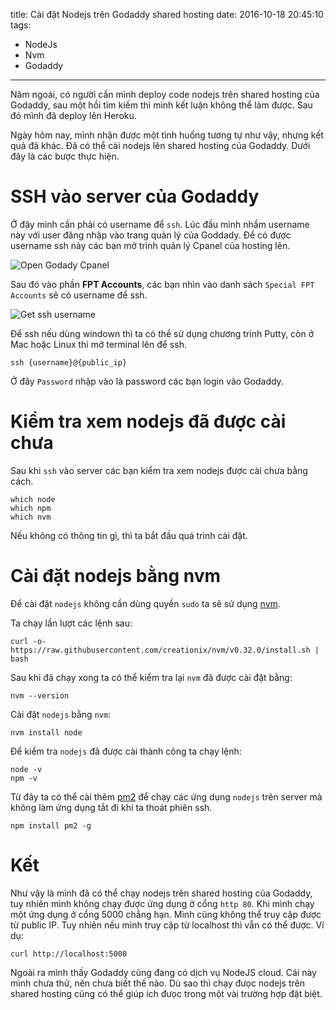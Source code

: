 title: Cài đặt Nodejs trên Godaddy shared hosting
date: 2016-10-18 20:45:10
tags:
  - NodeJs
  - Nvm
  - Godaddy
---

Năm ngoái, có người cần mình deploy code nodejs trên shared hosting của Godaddy, sau một hồi tìm kiếm thì mình kết luận không thể làm được. Sau đó mình đã deploy lên Heroku.

Ngày hôm nay, mình nhận được một tình huống tương tự như vậy, nhưng kết quả đã khác. Đã có thể cài nodejs lên shared hosting của Godaddy. Dưới đây là các bược thực hiện.

# SSH vào server của Godaddy

Ở đây mình cần phải có username để `ssh`. Lúc đầu mình nhầm username này với user đăng nhập vào trang quản lý của Goddady. Để có được username ssh này các bạn mở trình quản lý Cpanel của hosting lên.

![Open Godady Cpanel](/images/godaddy-open-cpanel.png)

Sau đó vào phần **FPT Accounts**, các bạn nhìn vào danh sách `Special FPT Accounts` sẽ có username để ssh.

![Get ssh username](/images/godaddy-get-ssh-user.png)

Để ssh nếu dùng windown thì ta có thể sử dụng chương trình Putty, còn ở Mac hoặc Linux thì mở terminal lên để ssh.

```
ssh {username}@{public_ip}
```

Ở đây `Password` nhập vào là password các bạn login vào Godaddy.

# Kiểm tra xem nodejs đã được cài chưa

Sau khi `ssh` vào server các bạn kiểm tra xem nodejs được cài chưa bằng cách.

```
which node
which npm
which nvm
```

Nếu không có thông tin gì, thì ta bắt đầu quá trình cài đặt.

# Cài đặt nodejs bằng nvm

Để cài đặt `nodejs` không cần dùng quyền `sudo` ta sẽ sử dụng [nvm](https://github.com/creationix/nvm).

Ta chạy lần lượt các lệnh sau:

```
curl -o- https://raw.githubusercontent.com/creationix/nvm/v0.32.0/install.sh | bash
```

Sau khi đã chạy xong ta có thể kiểm tra lại `nvm` đã được cài đặt bằng:

```
nvm --version
```

Cài đặt `nodejs` bằng `nvm`:

```
nvm install node
```

Để kiểm tra `nodejs` đã được cài thành công ta chạy lệnh:

```
node -v
npm -v
```

Từ đây ta có thể cài thêm [pm2](https://github.com/Unitech/pm2) để chạy các ứng dụng `nodejs` trên server mà không làm ứng dụng tắt đi khi ta thoát phiên ssh.

```
npm install pm2 -g
```

# Kết

Như vậy là mình đã có thể chạy nodejs trên shared hosting của Godaddy, tuy nhiên mình không chạy được ứng dụng ở cổng `http 80`. Khi mình chạy một ứng dụng ở cổng 5000 chẳng hạn. Mình cũng không thể truy cập được từ public IP. Tuy nhiên nếu mình truy cập từ localhost thì vẫn có thể được. Ví dụ:

```
curl http://localhost:5000
```

Ngoài ra mình thấy Godaddy cũng đang có dịch vụ NodeJS cloud. Cái này mình chưa thử, nên chưa biết thế nào. Dù sao thì chạy đưọc nodejs trên shared hosting cũng có thể giúp ích đưọc trong một vài trường hợp đặt biệt.